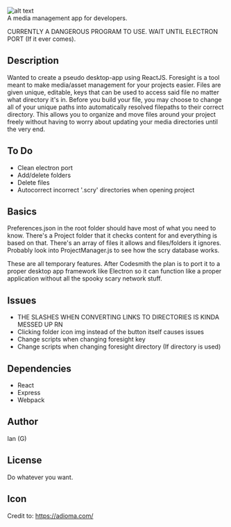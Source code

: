 ![alt text](https://i.imgur.com/H7m8opH.png)  
A media management app for developers.  

CURRENTLY A DANGEROUS PROGRAM TO USE. WAIT UNTIL ELECTRON PORT (If it ever comes).

## Description

Wanted to create a pseudo desktop-app using ReactJS. Foresight is a tool meant to make media/asset management for your projects easier. Files are given unique, editable, keys that can be used to access said file no matter what directory it's in. Before you build your file, you may choose to change all of your unique paths into automatically resolved filepaths to their correct directory. This allows you to organize and move files around your project freely without having to worry about updating your media directories until the very end.

## To Do
* Clean electron port
* Add/delete folders
* Delete files
* Autocorrect incorrect '.scry' directories when opening project

## Basics
Preferences.json in the root folder should have most of what you need to know. There's a Project folder that it checks content for and everything is based on that. There's an array of files it allows and files/folders it ignores. Probably look into ProjectManager.js to see how the scry database works.

These are all temporary features. After Codesmith the plan is to port it to a proper desktop app framework like Electron so it can function like a proper application without all the spooky scary network stuff.

## Issues
* THE SLASHES WHEN CONVERTING LINKS TO DIRECTORIES IS KINDA MESSED UP RN
* Clicking folder icon img instead of the button itself causes issues
* Change scripts when changing foresight key
* Change scripts when changing foresight directory (If directory is used)

## Dependencies

* React
* Express
* Webpack

## Author

Ian (G)
<!-- [@DomPizzie](https://twitter.com/dompizzie) -->

## License
Do whatever you want.


## Icon
Credit to: https://adioma.com/
